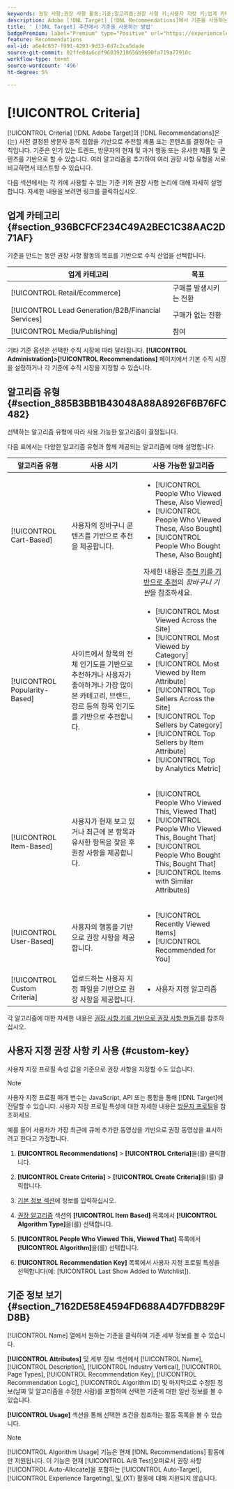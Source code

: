 ```yaml
---
keywords: 권장 사항;권장 사항 활동;기준;알고리즘;권장 사항 키;사용자 지정 키;업계 카테고리;소매;전자 상거래;리드 생성;b2b;금융 서비스;미디어;게시
description: Adobe [!DNL Target] [!DNL Recommendations]에서 기준을 사용하는 방법을 알아봅니다.
title: ' [!DNL Target] 추천에서 기준을 사용하는 방법'
badgePremium: label="Premium" type="Positive" url="https://experienceleague.adobe.com/docs/target/using/introduction/intro.html?lang=en#premium newtab=true" tooltip="Target Premium에 포함된 내용을 확인합니다."
feature: Recommendations
exl-id: a6e4c857-f991-4293-9d33-8d7c2ca5dade
source-git-commit: 02ffe8da6cdf96039218656b9690fa719a77910c
workflow-type: tm+mt
source-wordcount: '496'
ht-degree: 5%

---
```


# [!UICONTROL Criteria]

[!UICONTROL Criteria] [!DNL Adobe Target]의 [!DNL Recommendations]은(는) 사전 결정된 방문자 동작 집합을 기반으로 추천할 제품 또는 콘텐츠를 결정하는 규칙입니다. 기준은 인기 있는 트렌드, 방문자의 현재 및 과거 행동 또는 유사한 제품 및 콘텐츠를 기반으로 할 수 있습니다. 여러 알고리즘을 추가하여 여러 권장 사항 유형을 서로 비교하면서 테스트할 수 있습니다.

다음 섹션에서는 각 키에 사용할 수 있는 기준 키와 권장 사항 논리에 대해 자세히 설명합니다. 자세한 내용을 보려면 링크를 클릭하십시오.

## 업계 카테고리 {#section_936BCFCF234C49A2BEC1C38AAC2D71AF}

기준을 만드는 동안 권장 사항 활동의 목표를 기반으로 수직 산업을 선택합니다.

| 업계 카테고리 | 목표 |
|--- |--- |
| [!UICONTROL Retail/Ecommerce] | 구매를 발생시키는 전환 |
| [!UICONTROL Lead Generation/B2B/Financial Services] | 구매가 없는 전환 |
| [!UICONTROL Media/Publishing] | 참여 |

기타 기준 옵션은 선택한 수직 시장에 따라 달라집니다. **[!UICONTROL Administration]>[!UICONTROL Recommendations]** 페이지에서 기본 수직 시장을 설정하거나 각 기준에 수직 시장을 지정할 수 있습니다.

## 알고리즘 유형 {#section_885B3BB1B43048A88A8926F6B76FC482}

선택하는 알고리즘 유형에 따라 사용 가능한 알고리즘이 결정됩니다.

다음 표에서는 다양한 알고리즘 유형과 함께 제공되는 알고리즘에 대해 설명합니다.

| 알고리즘 유형 | 사용 시기 | 사용 가능한 알고리즘 |
| --- | --- | --- |
| [!UICONTROL Cart-Based] | 사용자의 장바구니 콘텐츠를 기반으로 추천을 제공합니다. | <ul><li>[!UICONTROL People Who Viewed These, Also Viewed]</li><li>[!UICONTROL People Who Viewed These, Also Bought]</li><li>[!UICONTROL People Who Bought These, Also Bought]</li></ul>자세한 내용은 [추천 키를 기반으로 추천](/help/main/c-recommendations/c-algorithms/base-the-recommendation-on-a-recommendation-key.md#cart-based)의 *장바구니 기반*&#x200B;을 참조하세요. |
| [!UICONTROL Popularity-Based] | 사이트에서 항목의 전체 인기도를 기반으로 추천하거나 사용자가 좋아하거나 가장 많이 본 카테고리, 브랜드, 장르 등의 항목 인기도를 기반으로 추천합니다. | <ul><li>[!UICONTROL Most Viewed Across the Site]</li><li>[!UICONTROL Most Viewed by Category]</li><li>[!UICONTROL Most Viewed by Item Attribute]</li><li>[!UICONTROL Top Sellers Across the Site]</li><li>[!UICONTROL Top Sellers by Category]</li><li>[!UICONTROL Top Sellers by Item Attribute]</li><li>[!UICONTROL Top by Analytics Metric]</li></ul> |
| [!UICONTROL Item-Based] | 사용자가 현재 보고 있거나 최근에 본 항목과 유사한 항목을 찾은 후 권장 사항을 제공합니다. | <ul><li>[!UICONTROL People Who Viewed This, Viewed That]</li><li>[!UICONTROL People Who Viewed This, Bought That]</li><li>[!UICONTROL People Who Bought This, Bought That]</li><li>[!UICONTROL Items with Similar Attributes]</li></ul> |
| [!UICONTROL User-Based] | 사용자의 행동을 기반으로 권장 사항을 제공합니다. | <ul><li>[!UICONTROL Recently Viewed Items]</li><li>[!UICONTROL Recommended for You]</li></ul> |
| [!UICONTROL Custom Criteria] | 업로드하는 사용자 지정 파일을 기반으로 권장 사항을 제공합니다. | <ul><li>사용자 지정 알고리즘</li></ul> |

각 알고리즘에 대한 자세한 내용은 [권장 사항 키를 기반으로 권장 사항 만들기](/help/main/c-recommendations/c-algorithms/base-the-recommendation-on-a-recommendation-key.md)를 참조하십시오.

## 사용자 지정 권장 사항 키 사용 {#custom-key}

사용자 지정 프로필 속성 값을 기준으로 권장 사항을 지정할 수도 있습니다.

>[!NOTE]
>
>사용자 지정 프로필 매개 변수는 JavaScript, API 또는 통합을 통해 [!DNL Target]에 전달할 수 있습니다. 사용자 지정 프로필 특성에 대한 자세한 내용은 [방문자 프로필](/help/main/c-target/c-visitor-profile/visitor-profile.md)을 참조하세요.

예를 들어 사용자가 가장 최근에 큐에 추가한 동영상을 기반으로 권장 동영상을 표시하려고 한다고 가정합니다.

1. **[!UICONTROL Recommendations]** > **[!UICONTROL Criteria]**&#x200B;을(를) 클릭합니다.

1. **[!UICONTROL Create Criteria]** > **[!UICONTROL Create Criteria]**&#x200B;을(를) 클릭합니다.

1. [기본 정보 섹션](/help/main/c-recommendations/c-algorithms/create-new-algorithm.md#info)에 정보를 입력하십시오.

1. [권장 알고리즘](/help/main/c-recommendations/c-algorithms/create-new-algorithm.md#rec-algo) 섹션의 **[!UICONTROL Item Based]** 목록에서 **[!UICONTROL Algorithm Type]**&#x200B;을(를) 선택합니다.

1. **[!UICONTROL People Who Viewed This, Viewed That]** 목록에서 **[!UICONTROL Algorithm]**&#x200B;을(를) 선택합니다.

1. **[!UICONTROL Recommendation Key]** 목록에서 사용자 지정 프로필 특성을 선택합니다(예: [!UICONTROL Last Show Added to Watchlist]).

## 기준 정보 보기 {#section_7162DE58E4594FD688A4D7FDB829FD8B}

[!UICONTROL Name] 열에서 원하는 기준을 클릭하여 기준 세부 정보를 볼 수 있습니다.

**[!UICONTROL Attributes]** 및 세부 정보 섹션에서 [!UICONTROL Name], [!UICONTROL Description], [!UICONTROL Industry Vertical], [!UICONTROL Page Types], [!UICONTROL Recommendation Key], [!UICONTROL Recommendation Logic], [!UICONTROL Algorithm ID] 및 마지막으로 수정된 정보(날짜 및 알고리즘을 수정한 사람)를 포함하여 선택한 기준에 대한 일반 정보를 볼 수 있습니다.

**[!UICONTROL Usage]** 섹션을 통해 선택한 조건을 참조하는 활동 목록을 볼 수 있습니다.

>[!NOTE]
>
>[!UICONTROL Algorithm Usage] 기능은 현재 [!DNL Recommendations] 활동에만 지원됩니다. 이 기능은 현재 [!UICONTROL A/B Test]오퍼로서 권장 사항[!UICONTROL Auto-Allocate]을 포함하는 [!UICONTROL Auto-Target], [!UICONTROL Experience Targeting], [ 및 ](/help/main/c-recommendations/recommendations-as-an-offer.md)(XT) 활동에 대해 지원되지 않습니다.
